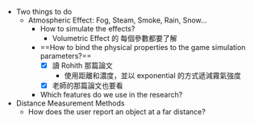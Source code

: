- Two things to do 
	- Atmospheric Effect: Fog, Steam, Smoke, Rain, Snow...
		- How to simulate the effects?
			- Volumetric Effect 的 每個參數都要了解
		- ==How to bind the physical properties to the game simulation parameters?==
			- [x] 讀 Rohith 那篇論文
				- 使用距離和濃度，並以 exponential 的方式遞減霧氣強度
			- [x] 老師的那篇論文也要看
		- Which features do we use in the research?
- Distance Measurement Methods
	- How does the user report an object at a far distance?
